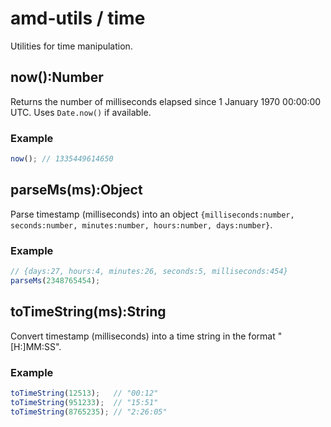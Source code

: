 # amd-utils / time #

Utilities for time manipulation.


## now():Number

Returns the number of milliseconds elapsed since 1 January 1970 00:00:00 UTC.
Uses `Date.now()` if available.

### Example

```js
now(); // 1335449614650
```



## parseMs(ms):Object

Parse timestamp (milliseconds) into an object `{milliseconds:number,
seconds:number, minutes:number, hours:number, days:number}`.

### Example

```js
// {days:27, hours:4, minutes:26, seconds:5, milliseconds:454}
parseMs(2348765454);
```



## toTimeString(ms):String

Convert timestamp (milliseconds) into a time string in the format "[H:]MM:SS".

### Example

```js
toTimeString(12513);   // "00:12"
toTimeString(951233);  // "15:51"
toTimeString(8765235); // "2:26:05"
```
